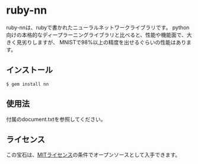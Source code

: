 # ruby-nn

ruby-nnは、rubyで書かれたニューラルネットワークライブラリです。
python向けの本格的なディープラーニングライブラリと比べると、性能や機能面で、大きく見劣りしますが、
MNISTで98%以上の精度を出せるぐらいの性能はあります。

## インストール

    $ gem install nn

## 使用法

付属のdocument.txtを参照してください。

## ライセンス

この宝石は、[MITライセンス](https://opensource.org/licenses/MIT)の条件でオープンソースとして入手できます。
